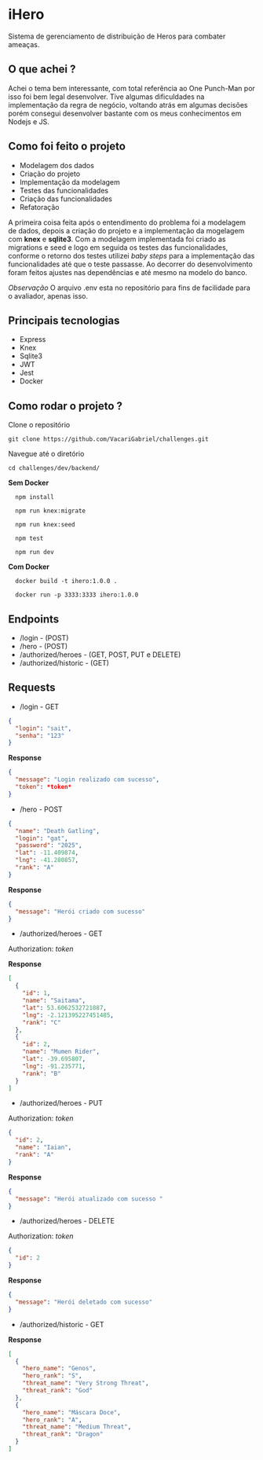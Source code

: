 # iHero

Sistema de gerenciamento de distribuição de Heros para combater ameaças.

## O que achei ?

Achei o tema bem interessante, com total referência ao One Punch-Man por isso foi bem legal desenvolver. Tive algumas dificuldades na implementação da regra de negócio, voltando atrás em algumas decisões porém consegui desenvolver bastante com os meus conhecimentos em Nodejs e JS.

## Como foi feito o projeto

- Modelagem dos dados
- Criação do projeto
- Implementação da modelagem
- Testes das funcionalidades
- Criação das funcionalidades
- Refatoração

A primeira coisa feita após o entendimento do problema foi a modelagem de dados, depois a criação do projeto e a implementação da mogelagem com **knex** e **sqlite3**. Com a modelagem implementada foi criado as migrations e seed e logo em seguida os testes das funcionalidades, conforme o retorno dos testes utilizei _baby steps_ para a implementação das funcionalidades até que o teste passasse.
Ao decorrer do desenvolvimento foram feitos ajustes nas dependências e até mesmo na modelo do banco.

_Observação_
O arquivo .env esta no repositório para fins de facilidade para o avaliador, apenas isso.

## Principais tecnologias

- Express
- Knex
- Sqlite3
- JWT
- Jest
- Docker

## Como rodar o projeto ?

Clone o repositório

`git clone https://github.com/VacariGabriel/challenges.git`

Navegue até o diretório

`cd challenges/dev/backend/`

**Sem Docker**

```
  npm install

  npm run knex:migrate

  npm run knex:seed

  npm test

  npm run dev
```

**Com Docker**

```
  docker build -t ihero:1.0.0 .

  docker run -p 3333:3333 ihero:1.0.0
```

## Endpoints

- /login - (POST)
- /hero - (POST)
- /authorized/heroes - (GET, POST, PUT e DELETE)
- /authorized/historic - (GET)

## Requests

- /login - GET

```json
{
  "login": "sait",
  "senha": "123"
}
```

**Response**

```json
{
  "message": "Login realizado com sucesso",
  "token": *token*
}
```

- /hero - POST

```json
{
  "name": "Death Gatling",
  "login": "gat",
  "password": "2025",
  "lat": -11.409874,
  "lng": -41.280857,
  "rank": "A"
}
```

**Response**

```json
{
  "message": "Herói criado com sucesso"
}
```

- /authorized/heroes - GET

Authorization: _token_

**Response**

```json
[
  {
    "id": 1,
    "name": "Saitama",
    "lat": 53.6062532721887,
    "lng": -2.121395227451485,
    "rank": "C"
  },
  {
    "id": 2,
    "name": "Mumen Rider",
    "lat": -39.695807,
    "lng": -91.235771,
    "rank": "B"
  }
]
```

- /authorized/heroes - PUT

Authorization: _token_

```json
{
  "id": 2,
  "name": "Iaian",
  "rank": "A"
}
```

**Response**

```json
{
  "message": "Herói atualizado com sucesso "
}
```

- /authorized/heroes - DELETE

Authorization: _token_

```json
{
  "id": 2
}
```

**Response**

```json
{
  "message": "Herói deletado com sucesso"
}
```

- /authorized/historic - GET

**Response**

```json
[
  {
    "hero_name": "Genos",
    "hero_rank": "S",
    "threat_name": "Very Strong Threat",
    "threat_rank": "God"
  },
  {
    "hero_name": "Máscara Doce",
    "hero_rank": "A",
    "threat_name": "Medium Threat",
    "threat_rank": "Dragon"
  }
]
```
